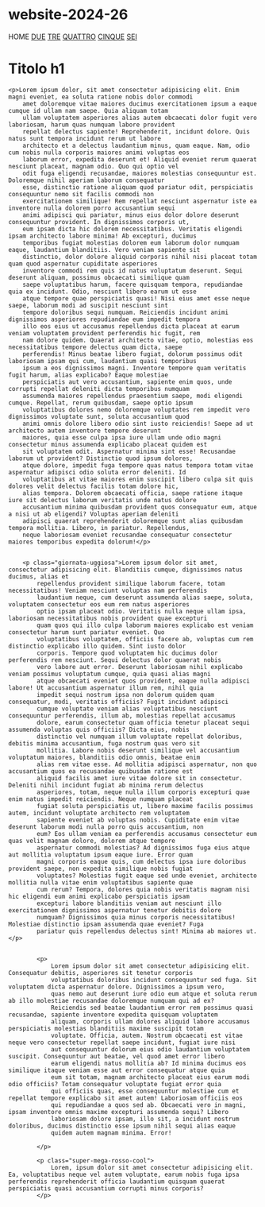 # website-2024-26
<!DOCTYPE html>
<html lang="en">

<head>
    <meta charset="UTF-8">
    <meta name="viewport" content="width=device-width, initial-scale=1.0">
    <link rel="stylesheet" href="style.css">
    <title>Nome Cognome</title>
</head>

<body>
    <div>
        <nav>
            <a class="rossoBlu href="">HOME</a>
            <a class="super-mega-rosso-cool" href="">DUE</a>
            <a href="">TRE</a>
            <a href="">QUATTRO</a>
            <a href="">CINQUE</a>
            <a href="">SEI</a>
        </nav>
    </div>
    <h1>Titolo h1</h1>
 
    <p>Lorem ipsum dolor, sit amet consectetur adipisicing elit. Enim magni eveniet, ea soluta ratione nobis dolor commodi
        amet doloremque vitae maiores ducimus exercitationem ipsum a eaque cumque id ullam nam saepe. Quia aliquam totam
        ullam voluptatem asperiores alias autem obcaecati dolor fugit vero laboriosam, harum quas numquam labore provident
        repellat delectus sapiente! Reprehenderit, incidunt dolore. Quis natus sunt tempora incidunt rerum ut labore
        architecto et a delectus laudantium minus, quam eaque. Nam, odio cum nobis nulla corporis maiores animi voluptas eos
        laborum error, expedita deserunt et! Aliquid eveniet rerum quaerat nesciunt placeat, magnam odio. Quo qui optio vel
        odit fuga eligendi recusandae, maiores molestias consequuntur est. Doloremque nihil aperiam laborum consequatur
        esse, distinctio ratione aliquam quod pariatur odit, perspiciatis consequuntur nemo sit facilis commodi non
        exercitationem similique! Rem repellat nesciunt aspernatur iste ea inventore nulla dolorem porro accusantium sequi
        animi adipisci qui pariatur, minus eius dolor dolore deserunt consequuntur provident. In dignissimos corporis ut,
        eum ipsam dicta hic dolorem necessitatibus. Veritatis eligendi ipsam architecto labore minima! Ab excepturi, ducimus
        temporibus fugiat molestias dolorem eum laborum dolor numquam eaque, laudantium blanditiis. Vero veniam sapiente sit
        distinctio, dolor dolore aliquid corporis nihil nisi placeat totam quam quod aspernatur cupiditate asperiores
        inventore commodi rem quis id natus voluptatum deserunt. Sequi deserunt aliquam, possimus obcaecati similique quam
        saepe voluptatibus harum, facere quisquam tempora, repudiandae quia ex incidunt. Odio, nesciunt libero earum ut esse
        atque tempore quae perspiciatis quasi! Nisi eius amet esse neque saepe, laborum modi ad suscipit nesciunt sint
        tempore doloribus sequi numquam. Reiciendis incidunt animi dignissimos asperiores repudiandae eum impedit tempora
        illo eos eius ut accusamus repellendus dicta placeat at earum veniam voluptatem provident perferendis hic fugit, rem
        nam dolore quidem. Quaerat architecto vitae, optio, molestias eos necessitatibus tempore delectus quam dicta, saepe
        perferendis! Minus beatae libero fugiat, dolorum possimus odit laboriosam ipsam qui cum, laudantium quasi temporibus
        ipsum a eos dignissimos magni. Inventore tempore quam veritatis fugit harum, alias explicabo? Eaque molestiae
        perspiciatis aut vero accusantium, sapiente enim quos, unde corrupti repellat deleniti dicta temporibus numquam
        assumenda maiores repellendus praesentium saepe, modi eligendi cumque. Repellat, rerum quibusdam, saepe optio ipsum
        voluptatibus dolores nemo doloremque voluptates rem impedit vero dignissimos voluptate sunt, soluta accusantium quod
        animi omnis dolore libero odio sint iusto reiciendis! Saepe ad ut architecto autem inventore tempore deserunt
        maiores, quia esse culpa ipsa iure ullam unde odio magni consectetur minus assumenda explicabo placeat quidem est
        sit voluptatem odit. Aspernatur minima sint esse! Recusandae laborum ut provident? Distinctio quod ipsum dolores,
        atque dolore, impedit fuga tempore quas natus tempora totam vitae aspernatur adipisci odio soluta error deleniti. Id
        voluptatibus at vitae maiores enim suscipit libero culpa sit quis dolores velit delectus facilis totam dolore hic,
        alias tempora. Dolorem obcaecati officia, saepe ratione itaque iure sit delectus laborum veritatis unde natus dolore
        accusantium minima quibusdam provident quos consequatur eum, atque a nisi ut ab eligendi? Voluptas aperiam deleniti
        adipisci quaerat reprehenderit doloremque sunt alias quibusdam tempora mollitia. Libero, in pariatur. Repellendus,
        neque laboriosam eveniet recusandae consequatur consectetur maiores temporibus expedita dolorum!</p>


        <p class="giornata-uggiosa">Lorem ipsum dolor sit amet, consectetur adipisicing elit. Blanditiis cumque, dignissimos natus ducimus, alias et
            repellendus provident similique laborum facere, totam necessitatibus! Veniam nesciunt voluptas nam perferendis
            laudantium neque, cum deserunt assumenda alias saepe, soluta, voluptatem consectetur eos eum rem natus asperiores
            optio ipsam placeat odio. Veritatis nulla neque ullam ipsa, laboriosam necessitatibus nobis provident quae excepturi
            quam quos qui illo culpa laborum maiores explicabo est veniam consectetur harum sunt pariatur eveniet. Quo
            voluptatibus voluptatem, officiis facere ab, voluptas cum rem distinctio explicabo illo quidem. Sint iusto dolor
            corporis. Tempore quod voluptatem hic ducimus dolor perferendis rem nesciunt. Sequi delectus dolor quaerat nobis
            vero labore aut error. Deserunt laboriosam nihil explicabo veniam possimus voluptatum cumque, quia quasi alias magni
            atque obcaecati eveniet quos provident, eaque nulla adipisci labore! Ut accusantium aspernatur illum rem, nihil quia
            impedit sequi nostrum ipsa non dolorum quidem quam consequatur, modi, veritatis officiis? Fugit incidunt adipisci
            cumque voluptate veniam alias voluptatibus nesciunt consequuntur perferendis, illum ab, molestias repellat accusamus
            dolore, earum consectetur quam officia tenetur placeat sequi assumenda voluptas quis officiis? Dicta eius, nobis
            distinctio vel numquam illum voluptate repellat doloribus, debitis minima accusantium, fuga nostrum quas vero sit
            mollitia. Labore nobis deserunt similique vel accusantium voluptatum maiores, blanditiis odio omnis, beatae enim
            alias rem vitae esse. Ad mollitia adipisci aspernatur, non quo accusantium quos ea recusandae quibusdam ratione est
            aliquid facilis amet iure vitae dolore sit in consectetur. Deleniti nihil incidunt fugiat ab minima rerum delectus
            asperiores, totam, neque nulla illum corporis excepturi quae enim natus impedit reiciendis. Neque numquam placeat
            fugiat soluta perspiciatis ut, libero maxime facilis possimus autem, incidunt voluptate architecto rem voluptatem
            sapiente eveniet ab voluptas nobis. Cupiditate enim vitae deserunt laborum modi nulla porro quis accusantium, non
            eum? Eos ullam veniam ea perferendis accusamus consectetur eum quas velit magnam dolore, dolorem atque tempore
            aspernatur commodi molestias? Ad dignissimos fuga eius atque aut mollitia voluptatum ipsum eaque iure. Error quam
            magni corporis eaque quis, cum delectus ipsa iure doloribus provident saepe, non expedita similique nobis fugiat
            voluptates? Molestias fugit eaque sed unde eveniet, architecto mollitia nulla vitae enim voluptatibus sapiente quae
            cum rerum? Tempora, dolores quia nobis veritatis magnam nisi hic eligendi eum animi explicabo perspiciatis ipsam
            excepturi labore blanditiis veniam aut nesciunt illo exercitationem dignissimos aspernatur tenetur debitis dolore
            numquam? Dignissimos quia minus corporis necessitatibus! Molestiae distinctio ipsam assumenda quae eveniet? Fuga
            pariatur quis repellendus delectus sint! Minima ab maiores ut.</p>


            <p>
                Lorem ipsum dolor sit amet consectetur adipisicing elit. Consequatur debitis, asperiores sit tenetur corporis
                voluptatibus doloribus incidunt consequuntur sed fuga. Sit voluptatem dicta aspernatur dolore. Dignissimos a ipsum vero,
                quas nemo aut deserunt iure odio eum atque et soluta rerum ab illo molestiae recusandae doloremque numquam qui ad ex?
                Reiciendis sed beatae laudantium error rem possimus quasi recusandae, sapiente inventore expedita quisquam voluptatem
                aliquam, corporis ullam dolores aliquid labore accusamus perspiciatis molestias blanditiis maxime suscipit totam
                voluptate. Officia, autem. Nostrum obcaecati est vitae neque vero consectetur repellat saepe incidunt, fugiat iure nisi
                aut consequuntur dolorum eius odio laudantium voluptatem suscipit. Consequuntur aut beatae, vel quod amet error libero
                earum eligendi natus mollitia ab? Id minima ducimus eos similique itaque veniam esse aut error consequatur atque quia
                eum sit totam, magnam architecto placeat eius earum modi odio officiis? Totam consequatur voluptate fugiat error quia
                qui officiis quas, esse consequuntur molestiae cum et repellat tempore explicabo sit amet autem! Laboriosam officiis eos
                qui repudiandae a quos sed ab. Obcaecati vero in magni, ipsam inventore omnis maxime excepturi assumenda sequi? Libero
                laboriosam dolore ipsam, illo sit, a incidunt nostrum doloribus, ducimus distinctio esse ipsum nihil sequi alias eaque
                quidem autem magnam minima. Error!

            </p>

            <p class="super-mega-rosso-cool">
                Lorem, ipsum dolor sit amet consectetur adipisicing elit. Ea, voluptatibus neque vel autem voluptate, earum nobis fuga ipsa perferendis reprehenderit officia laudantium quisquam quaerat perspiciatis quasi accusantium corrupti minus corporis?
            </p>
</body>

</html>